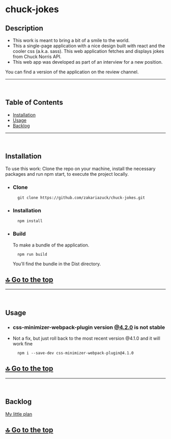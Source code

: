 # chuck-jokes
## Description

- This work is meant to bring a bit of a smile to the world.
- This a single-page application with a nice design built with react and the cooler css (a.k.a. sass). This web application fetches and displays jokes from Chuck Norris API.
- This web app was developed as part of an interview for a new position.

You can find a version of the application on the review channel.
<!--! add link to the review chanel -->
---
&nbsp;
## Table of Contents

- [Installation](#installation)
- [Usage](#usage)
- [Backlog](#backlog)
---
&nbsp;
## Installation
To use this work: Clone the repo on your machine, install the necessary packages and run npm start, to execute the project locally.

* ### Clone
        git clone https://github.com/zakariazuck/chuck-jokes.git
* ### Installation 
        npm install
* ### Build
  To make a bundle of the application. 

        npm run build
  You'll find the bundle in the Dist directory.

## [🔝 Go to the top](#chuck-jokes)
---
&nbsp;

## Usage

* ### **css-minimizer-webpack-plugin** version [@4.2.0](https://github.com/webpack-contrib/css-minimizer-webpack-plugin/issues/198")  is not stable
* Not a fix, but just roll back to the most recent version @4.1.0 and it will work fine

        npm i --save-dev css-minimizer-webpack-plugin@4.1.0  

## [🔝 Go to the top](#chuck-jokes)
---
&nbsp;
## Backlog
[My little plan](https://github.com/users/zakariazuck/projects/1/views/1)
## [🔝 Go to the top](#chuck-jokes)
